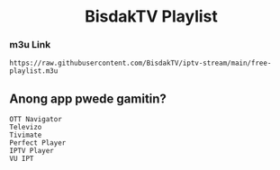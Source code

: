 <h1 align="center"> BisdakTV Playlist </h1>

### m3u Link
`https://raw.githubusercontent.com/BisdakTV/iptv-stream/main/free-playlist.m3u`

## Anong app pwede gamitin?
```
OTT Navigator
Televizo
Tivimate
Perfect Player
IPTV Player
VU IPT
```
